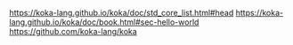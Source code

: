 https://koka-lang.github.io/koka/doc/std_core_list.html#head
https://koka-lang.github.io/koka/doc/book.html#sec-hello-world
https://github.com/koka-lang/koka